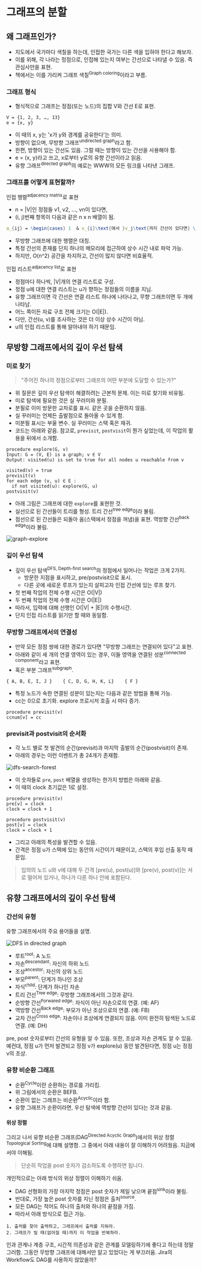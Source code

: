 # 그래프의 분할

## 왜 그래프인가?

- 지도에서 국가마다 색칠을 하는데, 인접한 국가는 다른 색을 입혀야 한다고 해보자.
- 이를 위해, 각 나라는 정점으로, 인접해 있는지 여부는 간선으로 나타낼 수 있음. 즉 관심사만을 표현.
- 책에서는 이를 가리켜 그래프 색칠<sup>Graph coloring</sup>이라고 부름.

### 그래프 형식

- 형식적으로 그래프는 정점(또는 노드)의 집합 V와 간선 E로 표현.

```
V = {1, 2, 3, …, 13}
e = {x, y}
```

- 이 때의 x, y는 'x가 y와 경계를 공유한다'는 의미.
- 방향이 없으며, 무방향 그래프<sup>undirected graph</sup>라고 함.
- 한편, 방향이 있는 간선도 있음. 그럴 때는 방향이 있는 간선을 사용해야 함.
- e = (x, y)라고 쓰고, x로부터 y로의 유향 간선이라고 읽음.
- 유향 그래프<sup>directed graph</sup>의 예로는 WWW의 모든 링크를 나타낸 그래프.

### 그래프를 어떻게 표현할까?

인접 행렬<sup>adjacency matrix</sup>로 표현

- n = |V|인 정점들 v1, v2, …, vn이 있다면,
- (i, j)번째 항목이 다음과 같은 n x n 배열이 됨.

```mathematica
a_{ij} = \begin{cases} 1  & v_{i}\text{에서 }v_j\text{까지 간선이 있다면} \\ 0 & \text{그렇지 않다면} \end{cases}
```

- 무방향 그래프에 대한 행렬은 대칭.
- 특정 간선의 존재를 단지 하나의 메모리에 접근하여 상수 시간 내로 파악 가능.
- 하지만, O(n^2) 공간을 차지하고, 간선이 많지 않다면 비효율적.

인접 리스트<sup>adjacency list</sup>로 표현

- 정점마다 하나씩, |V|개의 연결 리스트로 구성.
- 정점 u에 대한 연결 리스트는 u가 향하는 정점들의 이름을 지님.
- 유향 그래프이면 각 간선은 연결 리스트 하나에 나타나고, 무향 그래프이면 두 개에 나타남.
- 어느 쪽이든 자료 구조 전체 크기는 O(|E|).
- 다만, 간선(u, v)를 조사하는 것은 더 이상 상수 시간이 아님.
- u의 인접 리스트를 통해 알아내야 하기 때문임.

## 무방향 그래프에서의 깊이 우선 탐색

### 미로 찾기

> "주어진 하나의 정점으로부터 그래프의 어떤 부분에 도달할 수 있는가?"

- 위 질문은 깊이 우선 탐색이 해결하려는 근본적 문제. 이는 미로 찾기와 비유됨.
- 미로 탐색에 필요한 것은 실 꾸러미와 분필.
- 분필로 이미 방문한 교차로를 표시. 같은 곳을 순환하지 않음.
- 실 꾸러미는 언제든 출발점으로 돌아올 수 있게 함.
- 미분필 표시는 부울 변수. 실 꾸러미는 스택 혹은 재귀.
- 코드는 아래와 같음. 참고로, `previsit`, `postvisit`이 뭔가 싶었는데, 이 작업의 활용을 뒤에서 소개함.

```
procedure explore(G, v)
Input: G = (V, E) is a graph; v ∈ V
Output: visited(u) is set to true for all nodes u reachable from v

visited(v) = true
previsit(v)
for each edge (v, u) ∈ E :
  if not visited(u): explore(G, u)
postvisit(v)
```

- 아래 그림은 그래프에 대한 `explore`를 표현한 것.
- 실선으로 된 간선들이 트리를 형성. 트리 간선<sup>tree edge</sup>이라 불림.
- 점선으로 된 간선들은 되돌아 옴(스택에서 정점을 꺼냄)을 표현. 역방향 간선<sup>back edge</sup>이라 불림.

![graph-explore](graph-explore.png)

### 깊이 우선 탐색

- 깊이 우선 탐색<sup>DFS, Depth-first search</sup>의 정점에서 일어나는 작업은 크게 2가지.
  - 방문한 지점을 표시하고, pre/postvisit으로 표시.
  - 다른 곳에 새로운 루프가 있는지 살피고자 인접 간선에 있는 루프 찾기.
- 첫 번째 작업의 전체 수행 시간은 O(|V|)
- 두 번째 작업의 전체 수행 시간은 O(|E|)
- 따라서, 입력에 대해 선행인 O(|V| + |E|)의 수행시간.
- 단지 인접 리스트를 읽기만 할 때와 동일함.

### 무방향 그래프에서의 연결성

- 만약 모든 정점 쌍에 대한 경로가 있다면 "무방향 그래프는 연결되어 있다"고 표현.
- 아래와 같이 세 개의 연결 영역이 있는 경우, 이들 영역을 연결된 성분<sup>connected component</sup>라고 표현.
- 혹은 부분 그래프<sup>subgraph</sup>.

```
{ A, B, E, I, J }    { C, D, G, H, K, L}    { F }
```

- 특정 노드가 속한 연결된 성분이 있는지는 다음과 같은 방법을 통해 가능.
- cc는 0으로 초기화. explore 프로시저 호출 시 마다 증가.

```
procedure previsit(v)
ccnum[v] = cc
```

### previsit과 postvisit의 순서화

- 각 노드 별로 첫 발견의 순간(previsit)과 마지막 출발의 순간(postvisit)이 존재.
- 아래의 경우는 이런 이벤트가 총 24개가 존재함.

![dfs-search-forest](dfs-search-forest.png)

- 이 숫자들로 `pre`, `post` 배열을 생성하는 한가지 방법은 아래와 같음.
- 이 때의 clock 초기값은 1로 설정.

```
procedure previsit(v)
pre[v] = clock
clock = clock + 1

procedure postvisit(v)
post[v] = clock
clock = clock + 1
```

- 그리고 아래의 특성을 발견할 수 있음.
- 간격은 정점 u가 스택에 있는 동안의 시간이기 때문이고, 스택의 후입 선출 동작 때문임.

> 임의의 노드 u와 v에 대해 두 간격 [pre(u), post(u)]와 [pre(v), post(v)]는 서로 떨어져 있거나, 하나가 다른 하나 안에 포함된다.

## 유향 그래프에서의 깊이 우선 탐색

### 간선의 유형

유향 그래프에서의 주요 용어들을 설명.

![DFS in directed graph](dfs-in-directed.png)



- 루트<sup>root</sup>: A 노드
- 자손<sup>descendant</sup>: 자신의 하위 노드
- 조상<sup>ancestor</sup>: 자신의 상위 노드
- 부모<sup>parent</sup>: 단계가 하나인 조상
- 자식<sup>child</sup>: 단계가 하나인 자손
- 트리 간선<sup>Tree edge</sup>: 무방향 그래프에서의 그것과 같다.
- 순방향 간선<sup>Forwared edge</sup>: 자식이 아닌 자손으로의 연결. (예: AF)
- 역방향 간선<sup>Back edge</sup>: 부모가 아닌 조상으로의 연결. (예: FB)
- 교차 간선<sup>Cross edge</sup>: 자손이나 조상에게 연결되지 않음. 이미 완전히 탐색된 노드로 연결. (예: DH)

pre, post 숫자로부터 간선의 유형을 알 수 있음. 또한, 조상과 자손 관계도 알 수 있음. 예컨대, 정점 u가 먼저 발견되고 정점 v가 explore(u) 동안 발견된다면, 정점 u는 정점 v의 조상.

### 유향 비순환 그래프

- 순환<sup>Cycle</sup>이란 순환하는 경로를 가리킴.
- 위 그림에서의 순환은 BEFB.
- 순환이 없는 그래프는 비순환<sup>Acyclic</sup>이라 함.
- 유향 그래프가 순환이라면, 우선 탐색에 역방향 간선이 있다는 것과 같음.

#### 위상 정렬

그리고 나서 유향 비순환 그래프(DAG<sup>Directed Acyclic Graph</sup>)에서의 위상 정렬<sup>Topological Sorting</sup>에 대해 설명함. 그 중에서 아래 내용이 잘 이해하기 어려웠음. 지금에서야 이해됨.

> 단순히 작업을 post 숫자가 감소하도록 수행하면 됩니다.

개인적으로는 아래 방식의 위상 정렬이 이해하기 쉬움.

- DAG 선형화의 가장 마지막 정점은 post 숫자가 제일 낮으며 끝점<sup>sink</sup>이라 불림.
- 반대로, 가장 높은 post 숫자를 지닌 정점은 출처<sup>source</sup>.
- 모든 DAG는 적어도 하나의 출처와 하나의 끝점을 가짐.
- 따라서 아래 방식으로 접근 가능.

```
1. 출처를 찾아 출력하고, 그래프에서 출처를 지워라.
2. 그래프가 빌 때(없어질 때)까지 이 작업을 반복하라.
```

인과 관계나 계층 구조, 시간적 의존성과 같은 관계를 모델링하기에 좋다고 하는데 정말 그러함. 그동안 무방향 그래프에 대해서만 알고 있었다는 게 부끄러움. Jira의 Workflow도 DAG를 사용하지 않았을까?

